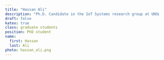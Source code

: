 ```yaml
---
title: "Hassan Ali"
description: "Ph.D. Candidate in the IoT Systems research group at UNSW"
draft: false
katex: true
class: graduate students
position: PhD student
name: 
  first: Hassan
  last: Ali
photo: hassan_ali.png
---
```

